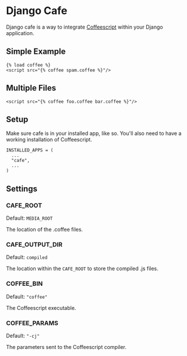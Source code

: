 # Django Cafe

Django cafe is a way to integrate [Coffeescript](http://jashkenas.github.com/coffee-script/) within your Django application. 

## Simple Example
    
    {% load coffee %}
    <script src="{% coffee spam.coffee %}"/>

## Multiple Files

    <script src="{% coffee foo.coffee bar.coffee %}"/>

## Setup

Make sure cafe is in your installed app, like so. You'll also need to have a working installation of Coffeescript.

    INSTALLED_APPS = (
      ...
      "cafe", 
      ...      
    ) 

## Settings

### CAFE_ROOT

Default: `MEDIA_ROOT`

The location of the .coffee files. 

### CAFE_OUTPUT_DIR

Default: `compiled`

The location within the `CAFE_ROOT` to store the compiled .js files. 

### COFFEE_BIN

Default: `"coffee"`

The Coffeescript executable.

### COFFEE_PARAMS

Default: `"-cj"`

The parameters sent to the Coffeescript compiler. 
